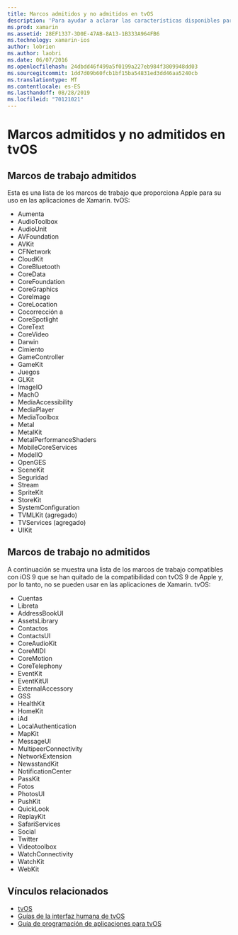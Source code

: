 ```yaml
---
title: Marcos admitidos y no admitidos en tvOS
description: 'Para ayudar a aclarar las características disponibles para las aplicaciones de tvOS, en este documento se proporcionan dos listas de marcos de trabajo de Apple: las que admite tvOS y las que no admiten tvOS.'
ms.prod: xamarin
ms.assetid: 28EF1337-3D0E-47AB-8A13-1B333A964FB6
ms.technology: xamarin-ios
author: lobrien
ms.author: laobri
ms.date: 06/07/2016
ms.openlocfilehash: 24dbdd46f499a5f0199a227eb984f3809948dd03
ms.sourcegitcommit: 1dd7d09b60fcb1bf15ba54831ed3dd46aa5240cb
ms.translationtype: MT
ms.contentlocale: es-ES
ms.lasthandoff: 08/28/2019
ms.locfileid: "70121021"
---
```

# <a name="supported-and-unsupported-frameworks-in-tvos"></a>Marcos admitidos y no admitidos en tvOS

<a name="Supported-Frameworks" />

## <a name="supported-frameworks"></a>Marcos de trabajo admitidos

Esta es una lista de los marcos de trabajo que proporciona Apple para su uso en las aplicaciones de Xamarin. tvOS:

- Aumenta
- AudioToolbox
- AudioUnit
- AVFoundation
- AVKit
- CFNetwork
- CloudKit
- CoreBluetooth
- CoreData
- CoreFoundation
- CoreGraphics
- CoreImage
- CoreLocation
- Cocorrección a
- CoreSpotlight
- CoreText
- CoreVideo
- Darwin
- Cimiento
- GameController
- GameKit
- Juegos
- GLKit
- ImageIO
- MachO
- MediaAccessibility
- MediaPlayer
- MediaToolbox
- Metal
- MetalKit
- MetalPerformanceShaders
- MobileCoreServices
- ModelIO
- OpenGES
- SceneKit
- Seguridad
- Stream
- SpriteKit
- StoreKit
- SystemConfiguration
- TVMLKit (agregado)
- TVServices (agregado)
- UIKit

<a name="Unsupported-Frameworks" />

## <a name="unsupported-frameworks"></a>Marcos de trabajo no admitidos

A continuación se muestra una lista de los marcos de trabajo compatibles con iOS 9 que se han quitado de la compatibilidad con tvOS 9 de Apple y, por lo tanto, no se pueden usar en las aplicaciones de Xamarin. tvOS:

- Cuentas
- Libreta
- AddressBookUI
- AssetsLibrary
- Contactos
- ContactsUI
- CoreAudioKit
- CoreMIDI
- CoreMotion
- CoreTelephony
- EventKit
- EventKitUI
- ExternalAccessory
- GSS
- HealthKit
- HomeKit
- iAd
- LocalAuthentication
- MapKit
- MessageUI
- MultipeerConnectivity
- NetworkExtension
- NewsstandKit
- NotificationCenter
- PassKit
- Fotos
- PhotosUI
- PushKit
- QuickLook
- ReplayKit
- SafariServices
- Social
- Twitter
- Videotoolbox
- WatchConnectivity
- WatchKit
- WebKit



## <a name="related-links"></a>Vínculos relacionados

- [tvOS](https://developer.apple.com/tvos/)
- [Guías de la interfaz humana de tvOS](https://developer.apple.com/tvos/human-interface-guidelines/)
- [Guía de programación de aplicaciones para tvOS](https://developer.apple.com/library/prerelease/tvos/documentation/General/Conceptual/AppleTV_PG/)
